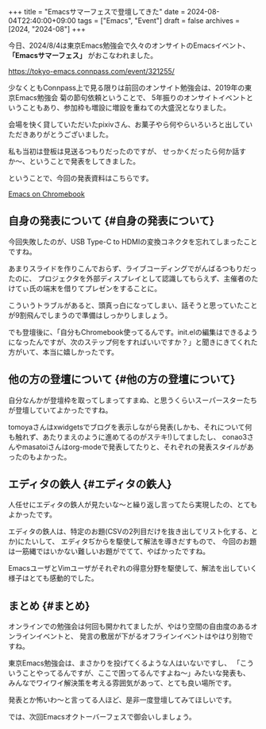 +++
title = "Emacsサマーフェスで登壇してきた"
date = 2024-08-04T22:40:00+09:00
tags = ["Emacs", "Event"]
draft = false
archives = [2024, "2024-08"]
+++

今日、2024/8/4は東京Emacs勉強会で久々のオンサイトのEmacsイベント、 **「Emacsサマーフェス」** がおこなわれました。

<https://tokyo-emacs.connpass.com/event/321255/>

少なくともConnpass上で見る限りは前回のオンサイト勉強会は、2019年の東京Emacs勉強会 菊の節句依頼ということで、
5年振りのオンサイトイベントということもあり、参加枠も増設に増設を重ねての大盛況となりました。

会場を快く貸していただいたpixivさん、お菓子やら何やらいろいろと出していただきありがとうございました。

私も当初は登板は見送るつもりだったのですが、
せっかくだったら何か話すか〜、ということで発表をしてきました。

ということで、今回の発表資料はこちらです。

[Emacs on Chromebook](https://speakerdeck.com/grugrut/chromebook-on-emacs)


## 自身の発表について {#自身の発表について}

今回失敗したのが、USB Type-C to HDMIの変換コネクタを忘れてしまったことですね。

あまりスライドを作りこんでおらず、ライブコーディングでがんばるつもりだったのに、
プロジェクタを外部ディスプレイとして認識してもらえず、主催者のたけてぃ氏の端末を借りてプレゼンをすることに。

こういうトラブルがあると、頭真っ白になってしまい、話そうと思っていたことが9割飛んでしまうので準備はしっかりしましょう。

でも登壇後に、「自分もChromebook使ってるんです。init.elの編集はできるようになったんですが、次のステップ何をすればいいですか？」と聞きにきてくれた方がいて、本当に嬉しかったです。


## 他の方の登壇について {#他の方の登壇について}

自分なんかが登壇枠を取ってしまってすまぬ、と思うくらいスーパースターたちが登壇していてよかったですね。

tomoyaさんはxwidgetsでブログを表示しながら発表(しかも、それについて何も触れず、あたりまえのように進めてるのがステキ!)してましたし、
conao3さんやmasatoiさんはorg-modeで発表してたりと、それぞれの発表スタイルがあったのもよかった。


## エディタの鉄人 {#エディタの鉄人}

人任せにエディタの鉄人が見たいな〜と繰り返し言ってたら実現したの、とてもよかったです。

エディタの鉄人は、特定のお題(CSVの2列目だけを抜き出してリスト化する、とか)にたいして、
エディタぢからを駆使して解法を導きだすもので、
今回のお題は一筋縄ではいかない難しいお題がでてて、やばかったですね。

EmacsユーザとVimユーザがそれぞれの得意分野を駆使して、解法を出していく様子はとても感動的でした。


## まとめ {#まとめ}

オンラインでの勉強会は何回も開かれてましたが、やはり空間の自由度のあるオンラインイベントと、
発言の敷居が下がるオフラインイベントはやはり別物ですね。

東京Emacs勉強会は、まさかりを投げてくるような人はいないですし、
「こういうことやってるんですが、ここで困ってるんですよね〜」みたいな発表も、
みんなでワイワイ解決策を考える雰囲気があって、とても良い場所です。

発表とか怖いわ〜と言ってる人ほど、是非一度登壇してみてほしいです。

では、次回Emacsオクトーバーフェスで御会いしましょう。
